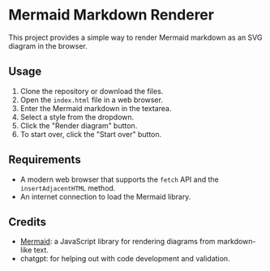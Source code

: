 # Mermaid Markdown Renderer

This project provides a simple way to render Mermaid markdown as an SVG diagram in the browser.

## Usage

1. Clone the repository or download the files.
2. Open the `index.html` file in a web browser.
3. Enter the Mermaid markdown in the textarea.
4. Select a style from the dropdown.
5. Click the "Render diagram" button.
6. To start over, click the "Start over" button.

## Requirements

- A modern web browser that supports the `fetch` API and the `insertAdjacentHTML` method.
- An internet connection to load the Mermaid library.

## Credits

- [Mermaid](https://mermaid-js.github.io/): a JavaScript library for rendering diagrams from markdown-like text.
- chatgpt: for helping out with code development and validation.
